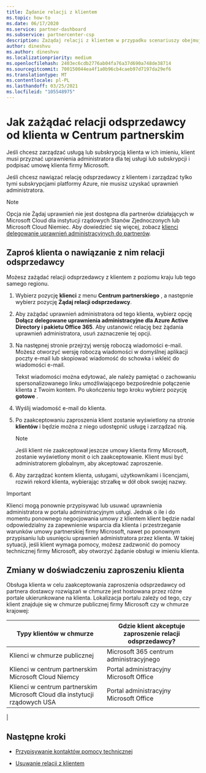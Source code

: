 ```yaml
---
title: Żądanie relacji z klientem
ms.topic: how-to
ms.date: 06/17/2020
ms.service: partner-dashboard
ms.subservice: partnercenter-csp
description: Zażądaj relacji z klientem w przypadku scenariuszy obejmujących wiele partnerów lub wiele kanałów lub jeśli chcesz przywrócić uprawnienia administratora delegowanego do klienta.
author: dineshvu
ms.author: dineshvu
ms.localizationpriority: medium
ms.openlocfilehash: 2403ec6cdb2776ab04fa76a37d690a748de38714
ms.sourcegitcommit: 700150044ea4f1a0b96cb4caeb97d7197da29ef6
ms.translationtype: MT
ms.contentlocale: pl-PL
ms.lasthandoff: 03/25/2021
ms.locfileid: "105548975"
---
```

# <a name="how-to-request-a-reseller-relationship-from-a-customer-in-partner-center"></a>Jak zażądać relacji odsprzedawcy od klienta w Centrum partnerskim

Jeśli chcesz zarządzać usługą lub subskrypcją klienta w ich imieniu, klient musi przyznać uprawnienia administratora dla tej usługi lub subskrypcji i podpisać umowę klienta firmy Microsoft.

Jeśli chcesz nawiązać relację odsprzedawcy z klientem i zarządzać tylko tymi subskrypcjami platformy Azure, nie musisz uzyskać uprawnień administratora.

>[!NOTE] 
>Opcja nie Żądaj uprawnień nie jest dostępna dla partnerów działających w Microsoft Cloud dla instytucji rządowych Stanów Zjednoczonych lub Microsoft Cloud Niemiec. Aby dowiedzieć się więcej, zobacz [klienci delegowanie uprawnień administracyjnych do partnerów](customers-revoke-admin-privileges.md).

## <a name="invite-a-customer-to-establish-a-reseller-relationship-with-you"></a>Zaproś klienta o nawiązanie z nim relacji odsprzedawcy

Możesz zażądać relacji odsprzedawcy z klientem z poziomu kraju lub tego samego regionu.

1. Wybierz pozycję **klienci** z menu **Centrum partnerskiego** , a następnie wybierz pozycję **Żądaj relacji odsprzedawcy**.

2. Aby zażądać uprawnień administratora od tego klienta, wybierz opcję **Dołącz delegowane uprawnienia administracyjne dla Azure Active Directory i pakietu Office 365**. Aby ustanowić relację bez żądania uprawnień administratora, usuń zaznaczenie tej opcji.

3. Na następnej stronie przejrzyj wersję roboczą wiadomości e-mail. Możesz otworzyć wersję roboczą wiadomości w domyślnej aplikacji poczty e-mail lub skopiować wiadomość do schowka i wkleić do wiadomości e-mail.

   Tekst wiadomości można edytować, ale należy pamiętać o zachowaniu spersonalizowanego linku umożliwiającego bezpośrednie połączenie klienta z Twoim kontem. Po ukończeniu tego kroku wybierz pozycję **gotowe** .

4. Wyślij wiadomość e-mail do klienta.

5. Po zaakceptowaniu zaproszenia klient zostanie wyświetlony na stronie **klientów** i będzie można z niego udostępnić usługę i zarządzać nią.

   > [!NOTE]
   > Jeśli klient nie zaakceptował jeszcze umowy klienta firmy Microsoft, zostanie wyświetlony monit o ich zaakceptowanie. Klient musi być administratorem globalnym, aby akceptować zaproszenie.

6. Aby zarządzać kontem klienta, usługami, użytkownikami i licencjami, rozwiń rekord klienta, wybierając strzałkę w dół obok swojej nazwy.

> [!IMPORTANT]  
> Klienci mogą ponownie przypisywać lub usuwać uprawnienia administratora w portalu administracyjnym usługi. Jednak o ile i do momentu ponownego negocjowania umowy z klientem klient będzie nadal odpowiedzialny za zapewnienie wsparcia dla klienta i przestrzeganie warunków umowy partnerskiej firmy Microsoft, nawet po ponownym przypisaniu lub usunięciu uprawnień administratora przez klienta. W takiej sytuacji, jeśli klient wymaga pomocy, możesz zadzwonić do pomocy technicznej firmy Microsoft, aby otworzyć żądanie obsługi w imieniu klienta.

## <a name="changes-to-the-customer-invitation-experience"></a>Zmiany w doświadczeniu zaproszeniu klienta

Obsługa klienta w celu zaakceptowania zaproszenia odsprzedawcy od partnera dostawcy rozwiązań w chmurze jest hostowana przez różne portale ukierunkowane na klienta. Lokalizacja portalu zależy od tego, czy klient znajduje się w chmurze publicznej firmy Microsoft czy w chmurze krajowej:

|Typy klientów w chmurze  | Gdzie klient akceptuje zaproszenie relacji odsprzedawcy? |
|---------|---------
| Klienci w chmurze publicznej | Microsoft 365 centrum administracyjnego |
| Klienci w centrum partnerskim Microsoft Cloud Niemcy | Portal administracyjny Microsoft Office |
| Klienci w centrum partnerskim Microsoft Cloud dla instytucji rządowych USA | Portal administracyjny Microsoft Office |
|

## <a name="next-steps"></a>Następne kroki

- [Przypisywanie kontaktów pomocy technicznej](assign-support-contacts.md)

- [Usuwanie relacji z klientem](remove-a-relationship.md)
